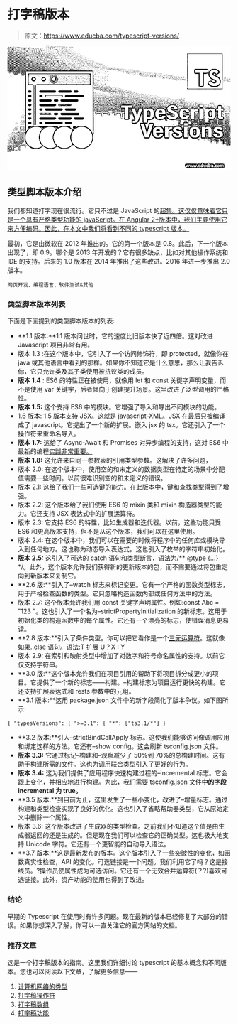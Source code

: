 # 打字稿版本

> 原文：<https://www.educba.com/typescript-versions/>

![TypeScript Versions](img/06ad8743af40808ed1878800403279de.png)



## 类型脚本版本介绍

我们都知道打字现在很流行。它只不过是 JavaScript 的[超集。这仅仅意味着它只是一个具有严格类型功能的 javaScript。在 Angular 2+版本中，我们主要使用它来方便编码。因此，在本文中我们将看到不同的 typescript 版本。](https://www.educba.com/what-is-javascript/)

最初，它是由微软在 2012 年推出的。它的第一个版本是 0.8。此后，下一个版本出现了，即 0.9。哪个是 2013 年开发的？它有很多缺点，比如对其他操作系统和 IDE 的支持。后来的 1.0 版本在 2014 年推出了这些改进。2016 年进一步推出 2.0 版本。

<small>网页开发、编程语言、软件测试&其他</small>

### 类型脚本版本列表

下面是下面提到的类型脚本版本的列表:

*   **1.1 版本:**1.1 版本问世时，它的速度比旧版本快了近四倍。这对改进 Javascript 项目非常有用。
*   版本 1.3 :在这个版本中，它引入了一个访问修饰符，即 protected，就像你在 java 或其他语言中看到的那样。如果你不知道它是什么意思，那么让我告诉你，它只允许类及其子类使用被抗议类的成员。
*   **版本 1.4** : ES6 的特性正在被使用，就像用 let 和 const 关键字声明变量，而不是使用 var 关键字，后者倾向于创建提升场景。这里改进了泛型调用的严格性。
*   **版本 1.5:** 这个支持 ES6 中的模块。它增强了导入和导出不同模块的功能。
*   1.6 版本: 1.5 版本支持 JSX。这就是 javascript-XML。JSX 在最后只被编译成了 javascript。它提出了一个新的扩展。嵌入 jsx 的 tsx。它还引入了一个操作符来重命名导入。
*   **版本 1.7:** 这给了 Async-Await 和 Promises 对异步编程的支持，这对 ES6 中最新的编程[实践非常重要。](https://www.educba.com/what-is-es6/)
*   **版本 1.8:** 这允许来自同一参数表的引用类型参数。这解决了许多问题，
*   版本 2.0: 在这个版本中，使用空的和未定义的数据类型在特定的场景中分配值需要一些时间。以前很难识别空的和未定义的错误。
*   版本 2.1: 这给了我们一些可选键的能力。在此版本中，键和查找类型得到了增强。
*   版本 2.2: 这个版本给了我们使用 ES6 的 mixin 类和 mixin 构造器类型的能力。它还支持 JSX 表达式中的扩展运算符。
*   版本 2.3: 它支持 ES6 的特性，比如生成器和迭代器。以前，这些功能只受 ES6 和更高版本支持，但不是从这个版本，我们可以在这里使用。
*   版本 2.4: 在这个版本中，我们可以在需要的时候将程序中的任何库或模块导入到任何地方。这也称为动态导入表达式。这也引入了枚举的字符串初始化。
*   **版本 2.5:** 这引入了可选的 catch 语句和类型断言，语法为/** @type {…} */。此外，这个版本允许我们获得新的更新版本的包，而不需要通过将包重定向到新版本来复制它。
*   **2.6 版:**引入了–watch 标志来标记变更。它有一个严格的函数类型标志，用于严格检查函数的类型。它只忽略构造函数内部或任何方法中的方法。
*   版本 2.7: 这个版本允许我们用 const 关键字声明属性。例如:const Abc = "123 "。这也引入了一个名为–strictPropertyInitialization 的新标志。这用于初始化类的构造函数中的每个属性。它还有一个漂亮的标志，使错误消息更易读。
*   **2.8 版本:**引入了条件类型。你可以把它看作是一个[三元运算符](https://www.educba.com/python-ternary-operator/)。这就像如果..else 语句。语法:T 扩展 U？X : Y
*   版本 2.9: 在索引和映射类型中增加了对数字和符号命名属性的支持。以前它仅支持字符串。
*   **3.0 版:**这个版本允许我们在项目引用的帮助下将项目拆分成更小的项目。它提供了一个新的标志——构建。–构建标志为项目运行更快的构建。它还支持扩展表达式和 rests 参数中的元组。
*   **3.1 版本:**这用 package.json 文件中的新字段简化了版本争议。如下图所示:

```
{ "typesVersions": { ">=3.1": { "*": ["ts3.1/*"] }
```

*   **3.2 版本:**引入–strictBindCallApply 标志。这使我们能够访问像调用应用和绑定这样的方法。它还有–show config。这会刷新 tsconfig.json 文件。
*   **版本 3.3:** 它通过标记–构建和–观察减少了 50%到 70%的总构建时间。这有助于构建所需的文件。这也为调用联合类型引入了更好的行为。
*   **版本 3.4:** 这为我们提供了应用程序快速构建过程的–incremental 标志。它会跟上变化，并相应地进行构建。为此，我们需要 tsconfig.json 文件**中的字段 incremental 为 true。**
*   **3.5 版本:**到目前为止，这里发生了一些小变化，改进了–增量标志。通过构建和类型检查实现了良好的优化。这也引入了省略帮助器类型，它从原始定义中删除一个属性。
*   版本 3.6: 这个版本改进了生成器的类型检查。之前我们不知道这个值是由生成器返回的还是生成的。但是现在我们可以检查它的正确类型。这也极大地支持 Unicode 字符。它还有一个更智能的自动导入语法。
*   **3.7 版本:**这是最新发布的版本。这个版本引入了一些突破性的变化，如函数真实性检查，API 的变化。可选链接是一个问题。我们利用它了吗？这是接线员。?操作员使属性成为可选访问。它还有一个无效合并运算符(？?)喜欢可选链接。此外，资产功能的使用也得到了改进。

### 结论

早期的 Typescript 在使用时有许多问题。现在最新的版本已经修复了大部分的错误。如果你想深入了解，你可以一直关注它的官方网站的文档。

### 推荐文章

这是一个打字稿版本的指南。这里我们详细讨论 typescript 的基本概念和不同版本。您也可以阅读以下文章，了解更多信息——

1.  [计算机网络的类型](https://www.educba.com/types-of-computer-network/)
2.  [打字稿操作符](https://www.educba.com/typescript-operators/)
3.  [打字稿数组](https://www.educba.com/typescript-array/)
4.  [打字稿功能](https://www.educba.com/typescript-functions/)





